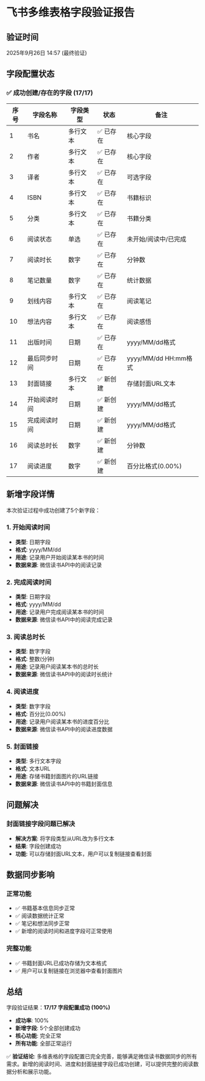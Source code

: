 # 飞书多维表格字段验证报告

## 验证时间
2025年9月26日 14:57 (最终验证)

## 字段配置状态

### ✅ 成功创建/存在的字段 (17/17)

| 序号 | 字段名称 | 字段类型 | 状态 | 备注 |
|------|----------|----------|------|------|
| 1 | 书名 | 多行文本 | ✅ 已存在 | 核心字段 |
| 2 | 作者 | 多行文本 | ✅ 已存在 | 核心字段 |
| 3 | 译者 | 多行文本 | ✅ 已存在 | 可选字段 |
| 4 | ISBN | 多行文本 | ✅ 已存在 | 书籍标识 |
| 5 | 分类 | 多行文本 | ✅ 已存在 | 书籍分类 |
| 6 | 阅读状态 | 单选 | ✅ 已存在 | 未开始/阅读中/已完成 |
| 7 | 阅读时长 | 数字 | ✅ 已存在 | 分钟数 |
| 8 | 笔记数量 | 数字 | ✅ 已存在 | 统计数据 |
| 9 | 划线内容 | 多行文本 | ✅ 已存在 | 阅读笔记 |
| 10 | 想法内容 | 多行文本 | ✅ 已存在 | 阅读感悟 |
| 11 | 出版时间 | 日期 | ✅ 已存在 | yyyy/MM/dd格式 |
| 12 | 最后同步时间 | 日期 | ✅ 已存在 | yyyy/MM/dd HH:mm格式 |
| 13 | 封面链接 | 多行文本 | ✅ 新创建 | 存储封面URL文本 |
| 14 | 开始阅读时间 | 日期 | ✅ 新创建 | yyyy/MM/dd格式 |
| 15 | 完成阅读时间 | 日期 | ✅ 新创建 | yyyy/MM/dd格式 |
| 16 | 阅读总时长 | 数字 | ✅ 新创建 | 分钟数 |
| 17 | 阅读进度 | 数字 | ✅ 新创建 | 百分比格式(0.00%) |

## 新增字段详情

本次验证过程中成功创建了5个新字段：

### 1. 开始阅读时间
- **类型**: 日期字段
- **格式**: yyyy/MM/dd
- **用途**: 记录用户开始阅读某本书的时间
- **数据来源**: 微信读书API中的阅读记录

### 2. 完成阅读时间
- **类型**: 日期字段
- **格式**: yyyy/MM/dd
- **用途**: 记录用户完成阅读某本书的时间
- **数据来源**: 微信读书API中的阅读完成记录

### 3. 阅读总时长
- **类型**: 数字字段
- **格式**: 整数(分钟)
- **用途**: 记录用户阅读某本书的总时长
- **数据来源**: 微信读书API中的阅读时长统计

### 4. 阅读进度
- **类型**: 数字字段
- **格式**: 百分比(0.00%)
- **用途**: 记录用户阅读某本书的进度百分比
- **数据来源**: 微信读书API中的阅读进度数据

### 5. 封面链接
- **类型**: 多行文本字段
- **格式**: 文本URL
- **用途**: 存储书籍封面图片的URL链接
- **数据来源**: 微信读书API中的书籍封面信息

## 问题解决

### 封面链接字段问题已解决
- **解决方案**: 将字段类型从URL改为多行文本
- **结果**: 字段创建成功
- **功能**: 可以存储封面URL文本，用户可以复制链接查看封面

## 数据同步影响

### 正常功能
- ✅ 书籍基本信息同步正常
- ✅ 阅读数据统计正常
- ✅ 笔记和想法同步正常
- ✅ 新增的阅读时间和进度字段可正常使用

### 完整功能
- ✅ 书籍封面URL已成功存储为文本格式
- ✅ 用户可以复制链接在浏览器中查看封面图片

## 总结

字段验证结果：**17/17 字段配置成功 (100%)**

- **成功率**: 100%
- **新增字段**: 5个全部创建成功
- **核心功能**: 完全正常
- **所有功能**: 全部正常运行

✅ **验证结论**: 多维表格的字段配置已完全完善，能够满足微信读书数据同步的所有需求。新增的阅读时间、进度和封面链接字段已成功创建，可以提供完整的阅读数据分析和展示功能。